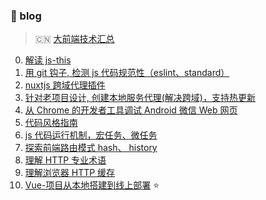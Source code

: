 ### :pushpin: blog
> :cn: [大前端技术汇总](https://github.com/gauseen/blog/issues/4)
0. [解读 js-this](https://github.com/gauseen/blog/issues/1)  
1. [用 git 钩子, 检测 js 代码规范性（eslint、standard）](https://github.com/gauseen/blog/issues/2)
2. [nuxtjs 跨域代理插件](https://github.com/gauseen/nuxt-proxy)
3. [针对老项目设计, 创建本地服务代理(解决跨域)，支持热更新](https://github.com/gauseen/blog/issues/3)
4. [从 Chrome 的开发者工具调试 Android 微信 Web 网页](https://github.com/gauseen/blog/issues/5)
5. [代码风格指南](https://github.com/gauseen/code-style-guide)
6. [js 代码运行机制，宏任务、微任务](https://github.com/gauseen/blog/issues/6)
7. [探索前端路由模式 hash、 history](https://github.com/gauseen/blog/issues/7)
8. [理解 HTTP 专业术语](https://github.com/gauseen/blog/issues/9)
9. [理解浏览器 HTTP 缓存](https://github.com/gauseen/blog/issues/8)
10. [Vue-项目从本地搭建到线上部署](https://github.com/gauseen/blog/issues/10) :star:
